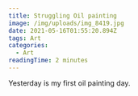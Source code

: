 ```yaml
---
title: Struggling Oil painting
image: /img/uploads/img_8419.jpg
date: 2021-05-16T01:55:20.894Z
tags: Art
categories:
  - Art
readingTime: 2 minutes
---
```

Yesterday is my first oil painting day.